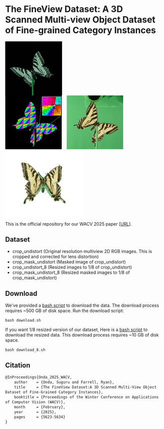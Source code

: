 # The FineView Dataset: A 3D Scanned Multi-view Object Dataset of Fine-grained Category Instances


<p float="left">
  <img align="top" src="./imgs/Stack-1.gif" width="183">
  <img src="./imgs/c2.png" width="380"/>
  <img align="top" src="./imgs/pc.gif" width="250"/>
</p>

This is the official repository for our WACV 2025 paper [[URL](https://openaccess.thecvf.com/content/WACV2025/html/Onda_The_FineView_DatasetA_3D_Scanned_Multi-View_Object_Dataset_of_Fine-Grained_WACV_2025_paper.html)].

## Dataset

- crop_undistort (Original resolution multiview 2D RGB images. This is cropped and corrected for lens distortion)
- crop_mask_undistort (Masked image of crop_undistort)
- crop_undistort_8 (Resized images to 1/8 of crop_undistort)
- crop_mask_undistort_8 (Resized masked images to 1/8 of crop_mask_undistort)

## Download

We've provided a [bash script](https://github.com/byu-vision/fineview/blob/main/download.sh) to download the data. The download process requires ~500 GB of disk space. Run the download script:

```
bash download.sh
```
If you want 1/8 resized version of our dataset, Here is a [bash script](https://github.com/byu-vision/fineview/blob/main/download_8.sh) to download the resized data. This download process requires ~10 GB of disk space.

```
bash download_8.sh
```

## Citation
```
@InProceedings{Onda_2025_WACV,
    author    = {Onda, Suguru and Farrell, Ryan},
    title     = {The FineView Dataset:A 3D Scanned Multi-View Object Dataset of Fine-Grained Category Instances},
    booktitle = {Proceedings of the Winter Conference on Applications of Computer Vision (WACV)},
    month     = {February},
    year      = {2025},
    pages     = {5623-5634}
}
```
